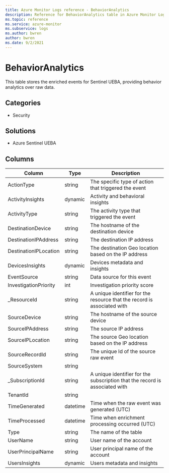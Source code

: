 ```yaml
---
title: Azure Monitor Logs reference - BehaviorAnalytics
description: Reference for BehaviorAnalytics table in Azure Monitor Logs.
ms.topic: reference
ms.service: azure-monitor
ms.subservice: logs
ms.author: bwren
author: bwren
ms.date: 9/2/2021
---
```


# BehaviorAnalytics

 This table stores the enriched events for Sentinel UEBA, providing behavior analytics over raw data.

## Categories

- Security
## Solutions

- Azure Sentinel UEBA




## Columns

|Column|Type|Description|
|---|---|---|
|ActionType|string|The specific type of action that triggered the event|
|ActivityInsights|dynamic|Activity and behavioral insights|
|ActivityType|string|The activity type that triggered the event|
|DestinationDevice|string|The hostname of the destination device|
|DestinationIPAddress|string|The destination IP address|
|DestinationIPLocation|string|The destination Geo location based on the IP address|
|DevicesInsights|dynamic|Devices metadata and insights|
|EventSource|string|Data source for this event|
|InvestigationPriority|int|Investigation priority score|
|_ResourceId|string|A unique identifier for the resource that the record is associated with|
|SourceDevice|string|The hostname of the source device|
|SourceIPAddress|string|The source IP address|
|SourceIPLocation|string|The source Geo location based on the IP address|
|SourceRecordId|string|The unique Id of the source raw event|
|SourceSystem|string||
|_SubscriptionId|string|A unique identifier for the subscription that the record is associated with|
|TenantId|string||
|TimeGenerated|datetime|Time when the raw event was generated (UTC)|
|TimeProcessed|datetime|Time when enrichment processing occurred (UTC)|
|Type|string|The name of the table|
|UserName|string|User name of the account|
|UserPrincipalName|string|User principal name of the account|
|UsersInsights|dynamic|Users metadata and insights|
